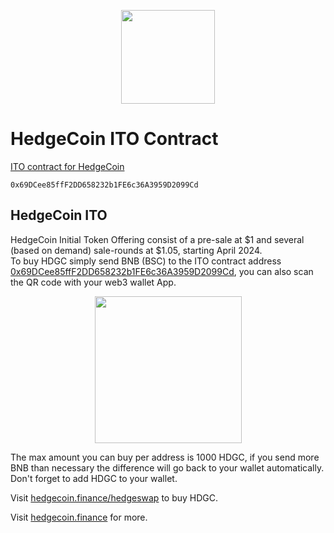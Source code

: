 <p align="center">
<img width="150" height="150" src="https://github.com/HedgeCoinCrypto/HedgeCoin-ITO-Contract/assets/156864030/d5ea8073-ad85-4a66-8901-17e79c40b61e)">
</p>

# HedgeCoin ITO Contract
[ITO contract for HedgeCoin](https://bscscan.com/address/0x69dcee85fff2dd658232b1fe6c36a3959d2099cd)

    0x69DCee85ffF2DD658232b1FE6c36A3959D2099Cd
## HedgeCoin ITO
HedgeCoin Initial Token Offering consist of a pre-sale at $1 and several (based on demand) sale-rounds at $1.05, starting April 2024.  
To buy HDGC simply send BNB (BSC) to the ITO contract address [0x69DCee85ffF2DD658232b1FE6c36A3959D2099Cd](https://bscscan.com/address/0x69dcee85fff2dd658232b1fe6c36a3959d2099cd), you can also scan the QR code with your web3 wallet App.
<p align="center">
<img width="235" height="235" src="https://github.com/HedgeCoinCrypto/HedgeCoin-Contract/assets/156864030/484c5f15-a9a1-4740-8f92-c6b67176e5c9)">
</p>

The max amount you can buy per address is 1000 HDGC, if you send more BNB than necessary the difference will go back to your wallet automatically. Don't forget to add HDGC to your wallet.

Visit [hedgecoin.finance/hedgeswap](https://hedgecoin.finance/hedgeswap) to buy HDGC.

Visit [hedgecoin.finance](https://hedgecoin.finance) for more.
